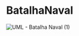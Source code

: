 # BatalhaNaval
![UML - Batalha Naval (1)](https://user-images.githubusercontent.com/72581458/149240022-9f23644f-a294-428d-a08b-62b8ccc1e550.png)
